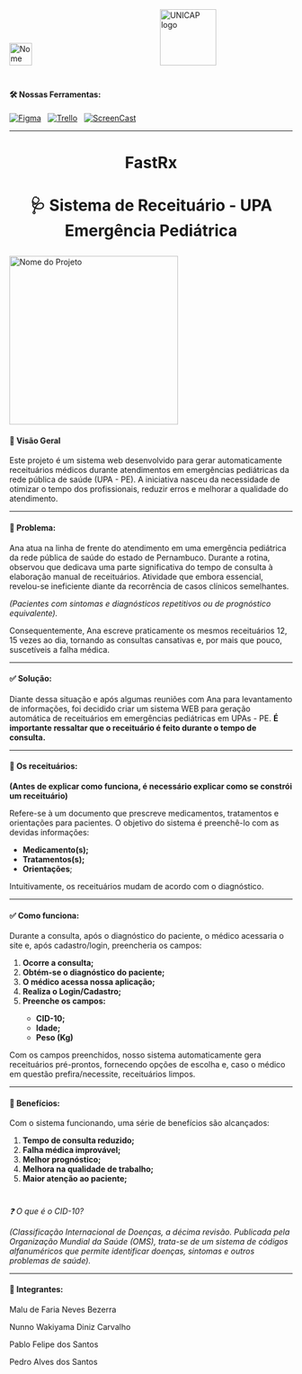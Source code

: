 <div align="left"> 
  <img src="https://github.com/user-attachments/assets/1671ae0c-2c24-40f4-bb2d-10f31841f12d" height="40" alt="Nome do Projeto"  />
  <img width="220" />
  <img src="https://portal.unicap.br/documents/475032/750674/Unicap_Icam_Tech-01.png/13922805-cdef-7e74-4d8c-e450b9e162f0?t=1605909509227" height="100" alt="UNICAP logo"  />
</div>

#

<p><h4>🛠️ Nossas Ferramentas:</h4> </p>

  <p align="left">
    <a href="https://www.figma.com/design/DNK3Ejy9Nl4oP6jBZP73Wz/Untitled?node-id=0-1&t=i4fZURRrA3fpa9fn-1"><img src="https://img.shields.io/badge/figma-%23F24E1E.svg?style=for-the-badge&logo=figma&logoColor=white" alt="Figma" /></a>
    <img width="4" />
    <a href="https://trello.com/b/3Qem3tDw/projeto-engenharia-de-software"><img src="https://img.shields.io/badge/Trello-%23026AA7.svg?style=for-the-badge&logo=Trello&logoColor=white" alt="Trello" target ="_blank" /></a>
    <img width="4" />
    <a href="https://youtu.be/uQzJRZK_C74?si=oOG6BtTm4aDfDp6o"><img src="https://img.shields.io/badge/YouTube-%23FF0000.svg?style=for-the-badge&logo=YouTube&logoColor=white" alt="ScreenCast" /></a>
  </p>

---

  <h1 align="center">FastRx<p> </p></h1>
  <h1 align="center">🩺 Sistema de Receituário - UPA Emergência Pediátrica<p> </p></h1>
  <img src="https://github.com/user-attachments/assets/efb351ed-f752-41a5-a114-8612326efc7f" height="300" align="center" alt="Nome do Projeto"  
  
  




<p><h4>📌 Visão Geral</h4> Este projeto é um sistema web desenvolvido para gerar automaticamente receituários médicos durante atendimentos em emergências pediátricas da rede pública de saúde (UPA - PE). A iniciativa nasceu da necessidade de otimizar o tempo dos profissionais, reduzir erros e melhorar a qualidade do atendimento.</p>

---


<p><h4>🚨 Problema:</h4> Ana atua na linha de frente do atendimento em uma emergência pediátrica da rede pública de saúde do estado de Pernambuco. Durante a rotina, observou que dedicava uma parte significativa do tempo de consulta à elaboração manual de receituários. Atividade que embora essencial, revelou-se ineficiente diante da recorrência de casos clínicos semelhantes.</p>
  
<p><i>(Pacientes com sintomas e diagnósticos repetitivos ou de prognóstico equivalente).</i></p>

<p>Consequentemente, Ana escreve praticamente os mesmos receituários 12, 15 vezes ao dia, tornando as consultas cansativas e, por mais que pouco, suscetíveis a falha médica.</p>

---

<p><h4>✅ Solução: </h4>Diante dessa situação e após algumas reuniões com Ana para levantamento de informações, foi decidido criar um sistema WEB para geração automática de receituários em emergências pediátricas em UPAs - PE. <b>É importante ressaltar que o receituário é feito durante o tempo de consulta.</b></p>

---

<p><h4>📝 Os receituários: </h4></p> 

<b>(Antes de explicar como funciona, é necessário explicar como se constrói um receituário)</b>
<p>Refere-se à um documento que prescreve medicamentos, tratamentos e orientações para pacientes. O objetivo do sistema é preenchê-lo com as devidas informações: </p>

<ul>
  <li> <b>Medicamento(s);</b></li>
  <li> <b>Tratamentos(s);</b></li>
  <li> <b>Orientações</b>;</li>
</ul>

<p>Intuitivamente, os receituários mudam de acordo com o diagnóstico.</p>

---

<p><h4>✅ Como funciona: </h4>Durante a consulta, após o diagnóstico do paciente, o médico acessaria o site e, após cadastro/login, preencheria os campos:</p>

<ol>
  <li> <b>Ocorre a consulta;</b></li>
  <li> <b>Obtém-se o diagnóstico do paciente;</b></li>
  <li> <b>O médico acessa nossa aplicação;</b></li>
  <li> <b>Realiza o Login/Cadastro;</b></li>
  <li> <b>Preenche os campos: </b></li>
  <ul>
    <li> <b>CID-10;</b></li>
    <li> <b>Idade;</b></li>
    <li> <b>Peso (Kg)</b></li>
  </ul>
</ol>

<p>Com os campos preenchidos, nosso sistema automaticamente gera receituários pré-prontos, fornecendo opções de escolha e, caso o médico em questão prefira/necessite, receituários limpos. </p>

---

<p><h4>🎯 Benefícios: </h4> Com o sistema funcionando, uma série de benefícios são alcançados:</p>

<ol>
  <li><b> Tempo de consulta reduzido;</b></li>
  <li><b> Falha médica improvável;</b></li>
  <li><b> Melhor prognóstico;</b></li>
  <li><b> Melhora na qualidade de trabalho;</b></li>
  <li><b> Maior atenção ao paciente;</b></li>
</ol>

#

<p><i>❓ O que é o CID-10?</i></p>
<p><i>(Classificação Internacional de Doenças, a décima revisão. Publicada pela Organização Mundial da Saúde (OMS), trata-se de um sistema de códigos alfanuméricos que permite identificar doenças, sintomas e outros problemas de saúde).</i></p>

---

<h4 align="left">👥 Integrantes:</h4>
<p>Malu de Faria Neves Bezerra</p>
<p>Nunno Wakiyama Diniz Carvalho</p>
<p>Pablo Felipe dos Santos</p>
<p>Pedro Alves dos Santos </p>



